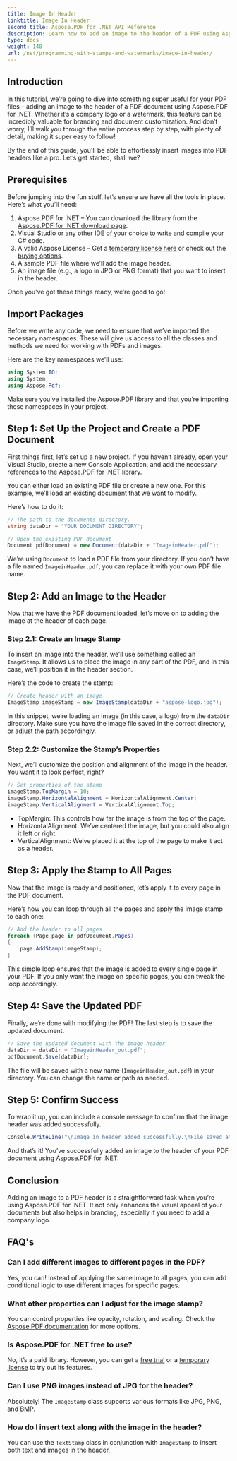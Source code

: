 ```yaml
---
title: Image In Header
linktitle: Image In Header
second_title: Aspose.PDF for .NET API Reference
description: Learn how to add an image to the header of a PDF using Aspose.PDF for .NET in this step-by-step tutorial.
type: docs
weight: 140
url: /net/programming-with-stamps-and-watermarks/image-in-header/
---
```

## Introduction

In this tutorial, we’re going to dive into something super useful for your PDF files – adding an image to the header of a PDF document using Aspose.PDF for .NET. Whether it’s a company logo or a watermark, this feature can be incredibly valuable for branding and document customization. And don’t worry, I’ll walk you through the entire process step by step, with plenty of detail, making it super easy to follow!

By the end of this guide, you'll be able to effortlessly insert images into PDF headers like a pro. Let’s get started, shall we?

## Prerequisites

Before jumping into the fun stuff, let’s ensure we have all the tools in place. Here’s what you’ll need:

1. Aspose.PDF for .NET – You can download the library from the [Aspose.PDF for .NET download page](https://releases.aspose.com/pdf/net/).
2. Visual Studio or any other IDE of your choice to write and compile your C# code.
3. A valid Aspose License – Get a [temporary license here](https://purchase.aspose.com/temporary-license/) or check out the [buying options](https://purchase.aspose.com/buy).
4. A sample PDF file where we’ll add the image header.
5. An image file (e.g., a logo in JPG or PNG format) that you want to insert in the header.

Once you’ve got these things ready, we’re good to go!

## Import Packages

Before we write any code, we need to ensure that we’ve imported the necessary namespaces. These will give us access to all the classes and methods we need for working with PDFs and images.

Here are the key namespaces we’ll use:

```csharp
using System.IO;
using System;
using Aspose.Pdf;
```

Make sure you’ve installed the Aspose.PDF library and that you’re importing these namespaces in your project.

## Step 1: Set Up the Project and Create a PDF Document

First things first, let’s set up a new project. If you haven’t already, open your Visual Studio, create a new Console Application, and add the necessary references to the Aspose.PDF for .NET library.

You can either load an existing PDF file or create a new one. For this example, we’ll load an existing document that we want to modify.

Here’s how to do it:

```csharp
// The path to the documents directory.
string dataDir = "YOUR DOCUMENT DIRECTORY";

// Open the existing PDF document
Document pdfDocument = new Document(dataDir + "ImageinHeader.pdf");
```

We’re using `Document` to load a PDF file from your directory. If you don’t have a file named `ImageinHeader.pdf`, you can replace it with your own PDF file name.

## Step 2: Add an Image to the Header

Now that we have the PDF document loaded, let’s move on to adding the image at the header of each page.

### Step 2.1: Create an Image Stamp
To insert an image into the header, we’ll use something called an `ImageStamp`. It allows us to place the image in any part of the PDF, and in this case, we’ll position it in the header section.

Here’s the code to create the stamp:

```csharp
// Create header with an image
ImageStamp imageStamp = new ImageStamp(dataDir + "aspose-logo.jpg");
```

In this snippet, we’re loading an image (in this case, a logo) from the `dataDir` directory. Make sure you have the image file saved in the correct directory, or adjust the path accordingly.

### Step 2.2: Customize the Stamp’s Properties
Next, we’ll customize the position and alignment of the image in the header. You want it to look perfect, right?

```csharp
// Set properties of the stamp
imageStamp.TopMargin = 10;
imageStamp.HorizontalAlignment = HorizontalAlignment.Center;
imageStamp.VerticalAlignment = VerticalAlignment.Top;
```

- TopMargin: This controls how far the image is from the top of the page.
- HorizontalAlignment: We’ve centered the image, but you could also align it left or right.
- VerticalAlignment: We’ve placed it at the top of the page to make it act as a header.

## Step 3: Apply the Stamp to All Pages

Now that the image is ready and positioned, let’s apply it to every page in the PDF document.

Here’s how you can loop through all the pages and apply the image stamp to each one:

```csharp
// Add the header to all pages
foreach (Page page in pdfDocument.Pages)
{
    page.AddStamp(imageStamp);
}
```

This simple loop ensures that the image is added to every single page in your PDF. If you only want the image on specific pages, you can tweak the loop accordingly.

## Step 4: Save the Updated PDF

Finally, we’re done with modifying the PDF! The last step is to save the updated document.

```csharp
// Save the updated document with the image header
dataDir = dataDir + "ImageinHeader_out.pdf";
pdfDocument.Save(dataDir);
```

The file will be saved with a new name (`ImageinHeader_out.pdf`) in your directory. You can change the name or path as needed.

## Step 5: Confirm Success

To wrap it up, you can include a console message to confirm that the image header was added successfully.

```csharp
Console.WriteLine("\nImage in header added successfully.\nFile saved at " + dataDir);
```

And that’s it! You’ve successfully added an image to the header of your PDF document using Aspose.PDF for .NET.

## Conclusion

Adding an image to a PDF header is a straightforward task when you’re using Aspose.PDF for .NET. It not only enhances the visual appeal of your documents but also helps in branding, especially if you need to add a company logo.

## FAQ's

### Can I add different images to different pages in the PDF?
Yes, you can! Instead of applying the same image to all pages, you can add conditional logic to use different images for specific pages.

### What other properties can I adjust for the image stamp?
You can control properties like opacity, rotation, and scaling. Check the [Aspose.PDF documentation](https://reference.aspose.com/pdf/net/) for more options.

### Is Aspose.PDF for .NET free to use?
No, it’s a paid library. However, you can get a [free trial](https://releases.aspose.com/) or a [temporary license](https://purchase.aspose.com/temporary-license/) to try out its features.

### Can I use PNG images instead of JPG for the header?
Absolutely! The `ImageStamp` class supports various formats like JPG, PNG, and BMP.

### How do I insert text along with the image in the header?
You can use the `TextStamp` class in conjunction with `ImageStamp` to insert both text and images in the header.
